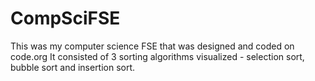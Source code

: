 # CompSciFSE

This was my computer science FSE that was designed and coded on code.org
It consisted of 3 sorting algorithms visualized - selection sort, bubble sort and insertion sort. 
